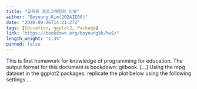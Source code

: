 ```yaml
---
title: "교육용 프로그래밍의 이해"
author: "Boyoung Kim(202AIE06)"
date: "2020-09-26T14:21:27Z"
tags: [Education, ggplot2, Package]
link: "https://bookdown.org/boyoungbk/hw1/"
length_weight: "1.3%"
pinned: false
---
```


This is first homework for knowledge of programming for education. The output format for this document is bookdown::gitbook. [...] Using the mpg dataset in the ggplot2 packages. replicate the plot below using the following settings  ...
